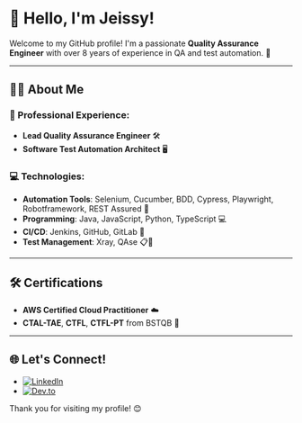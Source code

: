 # 👋 Hello, I'm Jeissy!

Welcome to my GitHub profile! I'm a passionate  **Quality Assurance Engineer** with over 8 years of experience in QA and test automation. 🚀

---
## 👩‍💻 About Me

### 🌟 Professional Experience:
- **Lead Quality Assurance Engineer**  🛠️
- **Software Test Automation Architect** 🖥️

### 💻 Technologies:
- **Automation Tools**: Selenium, Cucumber, BDD, Cypress, Playwright, Robotframework, REST Assured 🤖
- **Programming**: Java, JavaScript, Python, TypeScript 💻
- **CI/CD**: Jenkins, GitHub, GitLab 🔄
- **Test Management**: Xray, QAse 📋🐞 
  
---
## 🛠️ Certifications

- **AWS Certified Cloud Practitioner** ☁️
- **CTAL-TAE**, **CTFL**, **CTFL-PT** from BSTQB 📜
  
---
## 🌐 Let's Connect!

- [![LinkedIn](https://img.shields.io/badge/LinkedIn-%230077B5.svg?style=for-the-badge&logo=linkedin&logoColor=white)](www.linkedin.com/in/jeissy-guimaraes)
- [![Dev.to](https://img.shields.io/badge/Dev.to-%23000000.svg?style=for-the-badge&logo=devdotto&logoColor=white)](https://dev.to/jeissyguimaraes)

Thank you for visiting my profile! 😊
